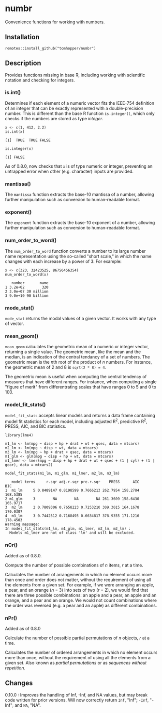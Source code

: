 # numbr

Convenience functions for working with numbers.

## Installation

`remotes::install_github("tomhopper/numbr")`

## Description

Provides functions missing in base R, including working with scientific notation and checking for integers.

### is.int()

Determines if each element of a numeric vector fits the IEEE-754 definition of an integer that can be exactly represented with a double-precision number. This is different than the base R function `is.integer()`, which only checks if the numbers are stored as type *integer*.

```{r}
x <- c(1, 412, 2.2)
is.int(x)
```
```
[1]  TRUE  TRUE FALSE
```
```{r}
is.integer(x)
```
```
[1] FALSE
```

As of 0.8.0, now checks that `x` is of type numeric or integer, preventing an untrapped error when other (e.g. character) inputs are provided. 

### mantissa()

The `mantissa` function extracts the base-10 mantissa of a number, allowing further manipulation such as conversion to human-readable format.

### exponent()

The `exponent` function extracts the base-10 exponent of a number, allowing further manipulation such as conversion to human-readable format. 

### num_order_to_word()

The `num_order_to_word` function converts a number to its large number name representation using the so-called "short scale," in which the name changes with each increase by a power of 3. For example:

```{r}
x <- c(323, 32423525, 86756456354)
num_order_to_word(x)
```
```
   number       name
1 3.2e+02        320
2 3.0e+07 30 million
3 9.0e+10 90 billion
```

### mode_stat()

`mode_stat` returns the modal values of a given vector. It works with any type of vector.

### mean_geom()

`mean_geom` calculates the geometric mean of a numeric or integer vector, returning a single value. The geometric mean,
like the mean and the median, is an indication of the central tendancy of a set of numbers.
The geometric mean is  the *n*th root of the product of *n* numbers. For instance,
the geometric mean of 2 and 8 is `sqrt(2 * 8) = 4`.

The geometric mean is useful when computing the central tendency of measures that have different
ranges. For instance, when computing a single "figure of merit" from differentrating scales that
have ranges 0 to 5 and 0 to 100.

### model_fit_stats()

`model_fit_stats` accepts linear models and returns a data frame containing model fit statistics for each model, including adjusted R<sup>2</sup>, predictive R<sup>2</sup>, PRESS, AIC, and BIC statistics.

```{r}
library(lme4)

m1_lm <- lm(mpg ~ disp + hp + drat + wt + qsec, data = mtcars)
m2_lm <- lm(mpg ~ disp + wt, data = mtcars)
m3_lm <- lm(mpg ~ hp + drat + qsec, data = mtcars)
m1_glm <- glm(mpg ~ disp + hp + wt, data = mtcars)
m1_lmer <- lmer(mpg ~ disp + hp + drat + wt + qsec + (1 | cyl) + (1 | gear), data = mtcars2)

model_fit_stats(m1_lm, m1_glm, m1_lmer, m2_lm, m3_lm)
```
```
   model terms     r.sqr adj.r.sqr pre.r.sqr    PRESS      AIC      BIC
1  m1_lm     5 0.8489147 0.8198599 0.7666213 262.7954 158.2784 168.5385
2 m1_glm     3        NA        NA        NA 261.3609 158.6430 165.9717
3  m2_lm     2 0.7809306 0.7658223 0.7253210 309.3015 164.1678 170.0307
4  m3_lm     3 0.7442512 0.7168495 0.6634817 378.9355 171.1216 178.4503
Warning message:
In model_fit_stats(m1_lm, m1_glm, m1_lmer, m2_lm, m3_lm) :
  Models m1_lmer are not of class 'lm' and will be excluded.
```

### nCr()

Added as of 0.8.0.

Compute the number of possible combinations of *n* items, *r* at a time.

Calculates the number of arrangements in which no element occurs more than once and order does not matter, without the requirement of using all the elements from a given set. For example, if we were arranging an apple, a pear, and an orange (*n* = 3) into sets of two (*r* = 2), we would find that there are three possible combinations: an apple and a pear, an apple and an orange, and a pear and an orange. We would not count combinations where the order was reversed (e.g. a pear and an apple) as different combinations.

### nPr()

Added as of 0.8.0

Calculate the number of possible partial permutations of *n* objects, *r* at a time.

Calculates the number of ordered arrangements in which no element occurs more than once, without the requirement of using all the elements from a given set. Also known as *partial permutations* or as *sequences without repetition*.

## Changes

0.10.0
 : Improves the handling of Inf, -Inf, and NA values, but may break code written for prior versions. Will now correctly return `Inf`, "Inf"; `-Inf`, "-Inf"; and `NA`, "NA".
